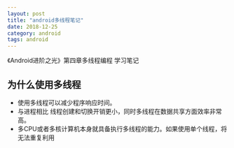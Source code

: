 ```yaml
---
layout: post
title: "android多线程笔记"
date: 2018-12-25
category: android
tags: android
---
```


《Android进阶之光》第四章多线程编程 学习笔记

## 为什么使用多线程

- 使用多线程可以减少程序响应时间。
- 与进程相比 线程创建和切换开销更小，同时多线程在数据共享方面效率非常高。
- 多CPU或者多核计算机本身就具备执行多线程的能力。如果使用单个线程，将无法重复利用